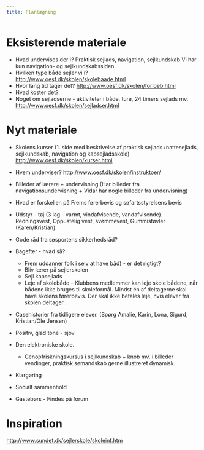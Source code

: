 ```yaml
---
title: Planlægning
---
```



# Eksisterende materiale


* Hvad undervises der i?  Praktisk sejlads, navigation, sejlkundskab
  Vi har kun navigation- og sejlkundskabssiden.
* Hvilken type både sejler vi i?      http://www.oesf.dk/skolen/skolebaade.html
* Hvor lang tid tager det?    http://www.oesf.dk/skolen/forloeb.html
* Hvad koster det?
* Noget om sejladserne - aktiviteter i både, ture, 24 timers sejlads mv.
  http://www.oesf.dk/skolen/sejladser.html


# Nyt materiale

* Skolens kurser (1. side med beskrivelse
  af praktisk sejlads+nattesejlads, sejlkundskab, navigation og
  kapsejladsskole) http://www.oesf.dk/skolen/kurser.html

* Hvem underviser? http://www.oesf.dk/skolen/instruktoer/ 
* Billeder af lærere + undervisning (Har billeder fra navigationsundervisning + Vidar har  nogle billeder fra undervisning)

* Hvad er forskellen på Frems førerbevis og søfartsstyrelsens bevis

* Udstyr - tøj (3 lag - varmt, vindafvisende, vandafvisende). Redningsvest, Oppustelig vest, svømmevest, Gummistøvler (Karen/Kristian).

* Gode råd fra søsportens sikkerhedsråd?
* Bagefter - hvad så?
    * Frem uddanner folk i selv at have båd) - er det rigtigt?
    * Bliv lærer på sejlerskolen
    * Sejl kapsejlads
    * Leje af skolebåde - Klubbens medlemmer kan leje skole bådene, når
      bådene ikke bruges til skoleformål. Mindst én af deltagerne skal have
      skolens førerbevis. Der skal ikke betales leje, hvis elever fra skolen
      deltager.
* Casehistorier fra tidligere elever. (Spørg Amalie, Karin,
      Lona, Sigurd, Kristian/Ole Jensen)
* Positiv, glad tone - sjov
* Den elektroniske skole.
    * Genopfriskningskursus i sejlkundskab + knob mv. i
      billeder vendinger,
      praktisk sømandskab gerne illustreret dynamisk.

* Klargøring
* Socialt sammenhold
* Gastebørs - Findes på forum

# Inspiration

http://www.sundet.dk/sejlerskole/skoleinf.htm

